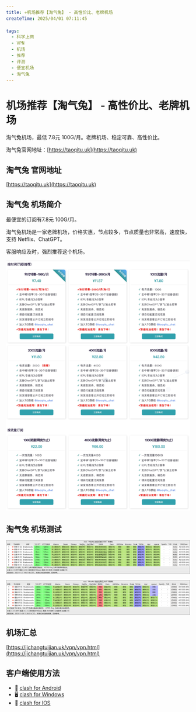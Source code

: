 ```yaml
---
title: ✈️机场推荐【淘气兔】 - 高性价比、老牌机场
createTime: 2025/04/01 07:11:45

tags:
  - 科学上网
  - VPN
  - 机场
  - 推荐
  - 评测
  - 便宜机场
  - 淘气兔
---
```

# 机场推荐【淘气兔】 - 高性价比、老牌机场

淘气兔机场，最低 7.8元 100G/月。老牌机场、稳定可靠、高性价比。

淘气兔官网地址：[https://taoqitu.uk](https://taoqitu.uk)

<!-- more -->

## 淘气兔 官网地址

[https://taoqitu.uk](https://taoqitu.uk)

## 淘气兔 机场简介

最便宜的订阅有7.8元 100G/月。

淘气兔机场是一家老牌机场，价格实惠，节点较多，节点质量也非常高，速度快，支持 Netflix、ChatGPT。

客服响应及时，强烈推荐这个机场。

![淘气兔 机场价格](images/淘气兔-购买订阅价格.jpg)

## 淘气兔 机场测试

![淘气兔 机场测试1](images/机场推荐XSUS/image-1.png)

![淘气兔 机场测试2](images/机场推荐XSUS/image-2.png)

## 机场汇总

[https://jichangtuijian.uk/vpn/vpn.html](https://jichangtuijian.uk/vpn/vpn.html)

## 客户端使用方法

- 📱 [clash for Android](https://jichangtuijian.uk/article/clashforAndroid.html)
- 🖥 [clash for Windows](https://jichangtuijian.uk/article/clash.html)
- 🍎 [clash for IOS](https://jichangtuijian.uk/article/Shadowrocket.html)